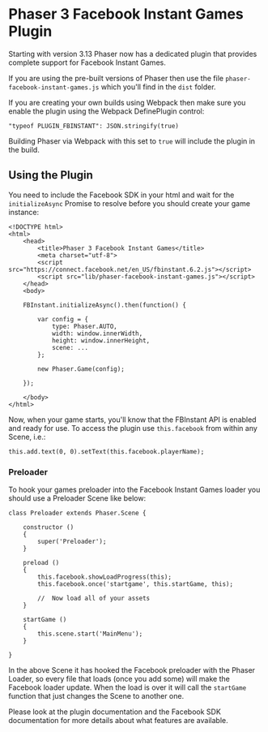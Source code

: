 Phaser 3 Facebook Instant Games Plugin
======================================

Starting with version 3.13 Phaser now has a dedicated plugin that provides complete support for Facebook Instant Games.

If you are using the pre-built versions of Phaser then use the file `phaser-facebook-instant-games.js` which you'll find
in the `dist` folder.

If you are creating your own builds using Webpack then make sure you enable the plugin using the Webpack DefinePlugin
control:

```
"typeof PLUGIN_FBINSTANT": JSON.stringify(true)
```

Building Phaser via Webpack with this set to `true` will include the plugin in the build.

## Using the Plugin

You need to include the Facebook SDK in your html and wait for the `initializeAsync` Promise to resolve before you
should create your game instance:

```
<!DOCTYPE html>
<html>
    <head>
        <title>Phaser 3 Facebook Instant Games</title>
        <meta charset="utf-8">
        <script src="https://connect.facebook.net/en_US/fbinstant.6.2.js"></script>
        <script src="lib/phaser-facebook-instant-games.js"></script>
    </head>
    <body>

    FBInstant.initializeAsync().then(function() {

        var config = {
            type: Phaser.AUTO,
            width: window.innerWidth,
            height: window.innerHeight,
            scene: ...
        };

        new Phaser.Game(config);

    });

    </body>
</html>
```

Now, when your game starts, you'll know that the FBInstant API is enabled and ready for use. To access the plugin use
`this.facebook` from within any Scene, i.e.:

```
this.add.text(0, 0).setText(this.facebook.playerName);
```

### Preloader

To hook your games preloader into the Facebook Instant Games loader you should use a Preloader Scene like below:

```
class Preloader extends Phaser.Scene {

    constructor ()
    {
        super('Preloader');
    }

    preload ()
    {
        this.facebook.showLoadProgress(this);
        this.facebook.once('startgame', this.startGame, this);

        //  Now load all of your assets
    }

    startGame ()
    {
        this.scene.start('MainMenu');
    }

}
```

In the above Scene it has hooked the Facebook preloader with the Phaser Loader, so every file that loads (once you add
some) will make the Facebook loader update. When the load is over it will call the `startGame` function that just
changes the Scene to another one.

Please look at the plugin documentation and the Facebook SDK documentation for more details about what features are
available.

